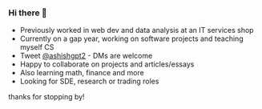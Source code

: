 ### Hi there 👋

- Previously worked in web dev and data analysis at an IT services shop
- Currently on a gap year, working on software projects and teaching myself CS
- Tweet [@ashishgpt2](https://twitter.com/ashishgpt2) - DMs are welcome
- Happy to collaborate on projects and articles/essays
- Also learning math, finance and more
- Looking for SDE, research or trading roles

thanks for stopping by!


